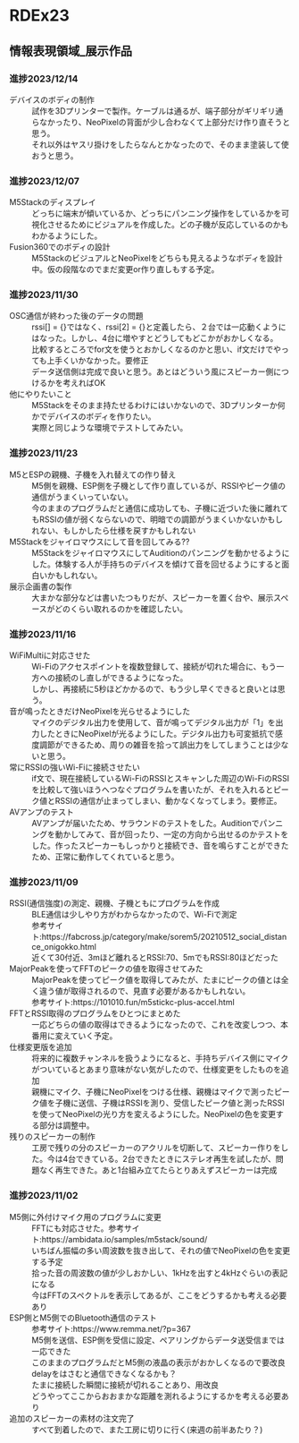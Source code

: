 # RDEx23
 ## 情報表現領域_展示作品

### 進捗2023/12/14
<dl>
	<dt>デバイスのボディの制作</dt>
   	<dd>試作を3Dプリンターで製作。ケーブルは通るが、端子部分がギリギリ通らなかったり、NeoPixelの背面が少し合わなくて上部分だけ作り直そうと思う。</dd>
      <dd>それ以外はヤスリ掛けをしたらなんとかなったので、そのまま塗装して使おうと思う。</dd>
</dl>

### 進捗2023/12/07
<dl>
   <dt>M5Stackのディスプレイ</dt>
   <dd>どっちに端末が傾いているか、どっちにパンニング操作をしているかを可視化させるためにビジュアルを作成した。どの子機が反応しているのかもわかるようにした。</dd>

   <dt>Fusion360でのボディの設計</dt>
   <dd>M5StackのビジュアルとNeoPixelをどちらも見えるようなボディを設計中。仮の段階なのでまだ変更or作り直しもする予定。</dd>
</dl>

### 進捗2023/11/30
<dl>
   <dt>OSC通信が終わった後のデータの問題</dt>
   <dd>rssi[] = {}ではなく、rssi[2] = {}と定義したら、２台では一応動くようにはなった。しかし、4台に増やすとどうしてもどこかがおかしくなる。</dd>
   <dd>比較するところでfor文を使うとおかしくなるのかと思い、if文だけでやっても上手くいかなかった。要修正</dd>
   <dd>データ送信側は完成で良いと思う。あとはどういう風にスピーカー側につけるかを考えればOK</dd>
   
   <dt>他にやりたいこと</dt>
   <dd>M5Stackをそのまま持たせるわけにはいかないので、3Dプリンターか何かでデバイスのボディを作りたい。</dd>
   <dd>実際と同じような環境でテストしてみたい。</dd>
</dl>

### 進捗2023/11/23
<dl>
   <dt>M5とESPの親機、子機を入れ替えての作り替え</dt>
   <dd>M5側を親機、ESP側を子機として作り直しているが、RSSIやピーク値の通信がうまくいっていない。</dd>
   <dd>今のままのプログラムだと通信に成功しても、子機に近づいた後に離れてもRSSIの値が弱くならないので、明暗での調節がうまくいかないかもしれない、もしかしたら仕様を戻すかもしれない</dd>
   
   <dt>M5Stackをジャイロマウスにして音を回してみる??</dt>
   <dd>M5StackをジャイロマウスにしてAuditionのパンニングを動かせるようにした。体験する人が手持ちのデバイスを傾けて音を回せるようにすると面白いかもしれない。</dd>

   <dt>展示企画書の製作</dt>
   <dd>大まかな部分などは書いたつもりだが、スピーカーを置く台や、展示スペースがどのくらい取れるのかを確認したい。</dd>
</dl>

### 進捗2023/11/16
<dl>
   <dt>WiFiMultiに対応させた</dt>
   <dd>Wi-Fiのアクセスポイントを複数登録して、接続が切れた場合に、もう一方への接続のし直しができるようになった。</dd>
   <dd>しかし、再接続に5秒ほどかかるので、もう少し早くできると良いとは思う。</dd>

   <dt>音が鳴ったときだけNeoPixelを光らせるようにした</dt>
   <dd>マイクのデジタル出力を使用して、音が鳴ってデジタル出力が「1」を出力したときにNeoPixelが光るようにした。デジタル出力も可変抵抗で感度調節ができるため、周りの雑音を拾って誤出力をしてしまうことは少ないと思う。</dd>

   <dt>常にRSSIの強いWi-Fiに接続させたい</dt>
   <dd>if文で、現在接続しているWi-FiのRSSIとスキャンした周辺のWi-FiのRSSIを比較して強いほうへつなぐプログラムを書いたが、それを入れるとピーク値とRSSIの通信が止まってしまい、動かなくなってしまう。要修正。</dt>

   <dt>AVアンプのテスト</dt>
   <dd>AVアンプが届いたため、サラウンドのテストをした。Auditionでパンニングを動かしてみて、音が回ったり、一定の方向から出せるのかテストをした。作ったスピーカーもしっかりと接続でき、音を鳴らすことができたため、正常に動作してくれていると思う。</dd>
</dl>


### 進捗2023/11/09  
<dl>
   <dt>RSSI(通信強度)の測定、親機、子機ともにプログラムを作成</dt>
      <dd>BLE通信は少しやり方がわからなかったので、Wi-Fiで測定</dd>
      <dd>参考サイト:https://fabcross.jp/category/make/sorem5/20210512_social_distance_onigokko.html</dd>
      <dd>近くて30付近、3mほど離れるとRSSI:70、5mでもRSSI:80ほどだった</dd>
   
   <dt>MajorPeakを使ってFFTのピークの値を取得させてみた</dt>
      <dd>MajorPeakを使ってピーク値を取得してみたが、たまにピークの値とは全く違う値が取得されるので、見直す必要があるかもしれない。</dd>
      <dd>参考サイト:https://101010.fun/m5stickc-plus-accel.html</dd>

   <dt>FFTとRSSI取得のプログラムをひとつにまとめた</dt>
      <dd>一応どちらの値の取得はできるようになったので、これを改変しつつ、本番用に変えていく予定。</dd>

   <dt>仕様変更版を追加</dt>
      <dd>将来的に複数チャンネルを扱うようになると、手持ちデバイス側にマイクがついているとあまり意味がない気がしたので、仕様変更をしたものを追加</dd>
      <dd>親機にマイク、子機にNeoPixelをつける仕様、親機はマイクで測ったピーク値を子機に送信、子機はRSSIを測り、受信したピーク値と測ったRSSIを使ってNeoPixelの光り方を変えるようにした。NeoPixelの色を変更する部分は調整中。</dd>

   <dt>残りのスピーカーの制作</dt>
      <dd>工房で残りの分のスピーカーのアクリルを切断して、スピーカー作りをした。今は4台できている。2台できたときにステレオ再生を試したが、問題なく再生できた。あと1台組み立てたらとりあえずスピーカーは完成</dd>
</dl>


 ### 進捗2023/11/02
 <dl>
   <dt>M5側に外付けマイク用のプログラムに変更</dt>
      <dd>FFTにも対応させた。参考サイト:https://ambidata.io/samples/m5stack/sound/</dd>
      <dd>いちばん振幅の多い周波数を抜き出して、それの値でNeoPixelの色を変更する予定</dd>
      <dd>拾った音の周波数の値が少しおかしい、1kHzを出すと4kHzぐらいの表記になる</dd>
      <dd>今はFFTのスペクトルを表示してあるが、ここをどうするかも考える必要あり</dd>

   <dt>ESP側とM5側でのBluetooth通信のテスト</dt>
      <dd>参考サイト:https://www.remma.net/?p=367</dd>
      <dd>M5側を送信、ESP側を受信に設定、ペアリングからデータ送受信までは一応できた</dd>
      <dd>このままのプログラムだとM5側の液晶の表示がおかしくなるので要改良</dd>
      <dd>delayをはさむと通信できなくなるかも？</dd>
      <dd>たまに接続した瞬間に接続が切れることあり、用改良</dd>
      <dd>どうやってここからおおまかな距離を測れるようにするかを考える必要あり</dd>

   <dt>追加のスピーカーの素材の注文完了</dt>
      <dd>すべて到着したので、また工房に切りに行く(来週の前半あたり？)</dd>
</dl>



